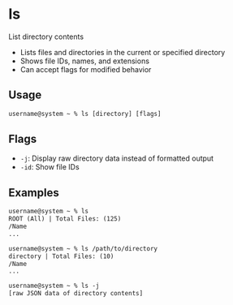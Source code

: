 # ls

List directory contents

- Lists files and directories in the current or specified directory
- Shows file IDs, names, and extensions
- Can accept flags for modified behavior

## Usage

```txt
username@system ~ % ls [directory] [flags]
```

## Flags

- `-j`: Display raw directory data instead of formatted output
- `-id`: Show file IDs

## Examples

```txt
username@system ~ % ls
ROOT (All) | Total Files: (125)
/Name
...

username@system ~ % ls /path/to/directory
directory | Total Files: (10)
/Name
...

username@system ~ % ls -j
[raw JSON data of directory contents]
```
